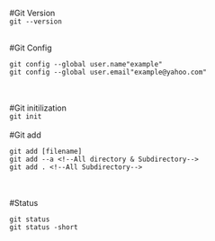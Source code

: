 #Git Version<br>
`git --version`
<br><br>

#Git Config<br>
```
git config --global user.name"example"
git config --global user.email"example@yahoo.com"
```
<br><br>
#Git initilization<br>
`git init`
<br><br>
#Git add<br>
```
git add [filename]
git add --a <!--All directory & Subdirectory-->
git add . <!--All Subdirectory-->
```
<br><br>
#Status
<br>
```
git status
git status -short
```